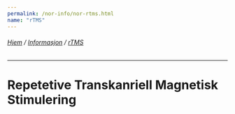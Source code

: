 ```yaml
---
permalink: /nor-info/nor-rtms.html
name: "rTMS"
---
```

###### [Hjem](https://uitpsypro.github.io/1/) / [Informasjon](https://uitpsypro.github.io/1/nor-info) / [rTMS](https://uitpsypro.github.io/1/nor-info/nor-rtms)
---

# Repetetive Transkanriell Magnetisk Stimulering









